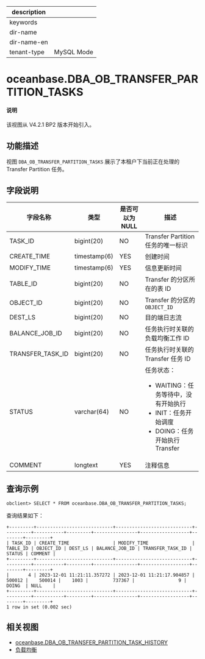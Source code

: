 |description||
|---|---|
|keywords||
|dir-name||
|dir-name-en||
|tenant-type|MySQL Mode|

# oceanbase.DBA_OB_TRANSFER_PARTITION_TASKS

<main id="notice" type='explain'>
  <h4>说明</h4>
  <p>该视图从 V4.2.1 BP2 版本开始引入。</p>
</main>

## 功能描述

视图 `DBA_OB_TRANSFER_PARTITION_TASKS` 展示了本租户下当前正在处理的 Transfer Partition 任务。

## 字段说明

| **字段名称** | **类型** | **是否可以为 NULL** | **描述** |
| --- | --- | --- | --- |
| TASK_ID          | bigint(20)   | NO   |  Transfer Partition 任务的唯一标识   |
| CREATE_TIME      | timestamp(6) | YES  |  创建时间   |
| MODIFY_TIME      | timestamp(6) | YES  |  信息更新时间   |
| TABLE_ID         | bigint(20)   | NO   |  Transfer 的分区所在的表 ID   |
| OBJECT_ID        | bigint(20)   | NO   |  Transfer 的分区的 `OBJECT_ID`   |
| DEST_LS          | bigint(20)   | NO   |  目的端日志流   |
| BALANCE_JOB_ID   | bigint(20)   | NO   |  任务执行时关联的负载均衡工作 ID   |
| TRANSFER_TASK_ID | bigint(20)   | NO   |  任务执行时关联的 Transfer 任务 ID   |
| STATUS           | varchar(64)  | NO   |  任务状态：<ul><li>WAITING：任务等待中，没有开始执行</li><li>INIT：任务开始调度</li><li>DOING：任务开始执行 Transfer</li></ul>   |
| COMMENT          | longtext     | YES  |  注释信息   |

## 查询示例

```shell
obclient> SELECT * FROM oceanbase.DBA_OB_TRANSFER_PARTITION_TASKS;
```

查询结果如下：

```shell
+---------+----------------------------+----------------------------+----------+-----------+---------+----------------+------------------+--------+---------+
| TASK_ID | CREATE_TIME                | MODIFY_TIME                | TABLE_ID | OBJECT_ID | DEST_LS | BALANCE_JOB_ID | TRANSFER_TASK_ID | STATUS | COMMENT |
+---------+----------------------------+----------------------------+----------+-----------+---------+----------------+------------------+--------+---------+
|       4 | 2023-12-01 11:21:11.357272 | 2023-12-01 11:21:17.904857 |   500012 |    500014 |    1003 |         737367 |                9 | DOING  | NULL    |
+---------+----------------------------+----------------------------+----------+-----------+---------+----------------+------------------+--------+---------+
1 row in set (0.002 sec)
```

## 相关视图

* [oceanbase.DBA_OB_TRANSFER_PARTITION_TASK_HISTORY](26000.dba_ob_transfer_partition_tasks_history-of-mysql-mode.md)
* [负载均衡](../../../../700.reference/1000.performance-tuning-guide/400.business-model-tuning/100.load-balancing.md)
